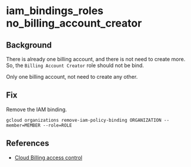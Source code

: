 # iam_bindings_roles no_billing_account_creator

## Background

There is already one billing account, and there is not need to create more.
So, the `Billing Account Creator` role should not be bind.

Only one billing account, not need to create any other.

## Fix

Remove the IAM binding.

```shell
gcloud organizations remove-iam-policy-binding ORGANIZATION --member=MEMBER --role=ROLE
```

## References

- [Cloud Billing access control](https://cloud.google.com/billing/docs/how-to/billing-access)
